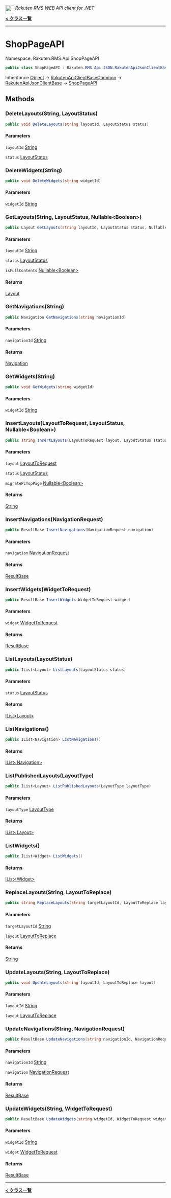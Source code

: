 <img align="left" style="height: 2em;" src="https://webservice.rakuten.co.jp/favicon.ico"><em>Rakuten RMS WEB API client for .NET</em>

[**< クラス一覧**](./)
- - -

# ShopPageAPI

Namespace: Rakuten.RMS.Api.ShopPageAPI

```csharp
public class ShopPageAPI : Rakuten.RMS.Api.JSON.RakutenApiJsonClientBase
```

Inheritance [Object](https://docs.microsoft.com/en-us/dotnet/api/system.object) → [RakutenApiClientBaseCommon](./rakuten.rms.api.rest.rakutenapiclientbasecommon) → [RakutenApiJsonClientBase](./rakuten.rms.api.json.rakutenapijsonclientbase) → [ShopPageAPI](./rakuten.rms.api.shoppageapi.shoppageapi)

## Methods

### <a id="methods-deletelayouts"/>**DeleteLayouts(String, LayoutStatus)**

```csharp
public void DeleteLayouts(string layoutId, LayoutStatus status)
```

#### Parameters

`layoutId` [String](https://docs.microsoft.com/en-us/dotnet/api/system.string)<br>

`status` [LayoutStatus](./rakuten.rms.api.shoppageapi.layoutstatus)<br>

### <a id="methods-deletewidgets"/>**DeleteWidgets(String)**

```csharp
public void DeleteWidgets(string widgetId)
```

#### Parameters

`widgetId` [String](https://docs.microsoft.com/en-us/dotnet/api/system.string)<br>

### <a id="methods-getlayouts"/>**GetLayouts(String, LayoutStatus, Nullable&lt;Boolean&gt;)**

```csharp
public Layout GetLayouts(string layoutId, LayoutStatus status, Nullable<Boolean> isFullContents)
```

#### Parameters

`layoutId` [String](https://docs.microsoft.com/en-us/dotnet/api/system.string)<br>

`status` [LayoutStatus](./rakuten.rms.api.shoppageapi.layoutstatus)<br>

`isFullContents` [Nullable&lt;Boolean&gt;](https://docs.microsoft.com/en-us/dotnet/api/system.nullable-1)<br>

#### Returns

[Layout](./rakuten.rms.api.shoppageapi.layout)

### <a id="methods-getnavigations"/>**GetNavigations(String)**

```csharp
public Navigation GetNavigations(string navigationId)
```

#### Parameters

`navigationId` [String](https://docs.microsoft.com/en-us/dotnet/api/system.string)<br>

#### Returns

[Navigation](./rakuten.rms.api.shoppageapi.navigation)

### <a id="methods-getwidgets"/>**GetWidgets(String)**

```csharp
public void GetWidgets(string widgetId)
```

#### Parameters

`widgetId` [String](https://docs.microsoft.com/en-us/dotnet/api/system.string)<br>

### <a id="methods-insertlayouts"/>**InsertLayouts(LayoutToRequest, LayoutStatus, Nullable&lt;Boolean&gt;)**

```csharp
public string InsertLayouts(LayoutToRequest layout, LayoutStatus status, Nullable<Boolean> migratePcTopPage)
```

#### Parameters

`layout` [LayoutToRequest](./rakuten.rms.api.shoppageapi.layouttorequest)<br>

`status` [LayoutStatus](./rakuten.rms.api.shoppageapi.layoutstatus)<br>

`migratePcTopPage` [Nullable&lt;Boolean&gt;](https://docs.microsoft.com/en-us/dotnet/api/system.nullable-1)<br>

#### Returns

[String](https://docs.microsoft.com/en-us/dotnet/api/system.string)

### <a id="methods-insertnavigations"/>**InsertNavigations(NavigationRequest)**

```csharp
public ResultBase InsertNavigations(NavigationRequest navigation)
```

#### Parameters

`navigation` [NavigationRequest](./rakuten.rms.api.shoppageapi.navigationrequest)<br>

#### Returns

[ResultBase](./rakuten.rms.api.json.resultbase)

### <a id="methods-insertwidgets"/>**InsertWidgets(WidgetToRequest)**

```csharp
public ResultBase InsertWidgets(WidgetToRequest widget)
```

#### Parameters

`widget` [WidgetToRequest](./rakuten.rms.api.shoppageapi.widgettorequest)<br>

#### Returns

[ResultBase](./rakuten.rms.api.json.resultbase)

### <a id="methods-listlayouts"/>**ListLayouts(LayoutStatus)**

```csharp
public IList<Layout> ListLayouts(LayoutStatus status)
```

#### Parameters

`status` [LayoutStatus](./rakuten.rms.api.shoppageapi.layoutstatus)<br>

#### Returns

[IList&lt;Layout&gt;](https://docs.microsoft.com/en-us/dotnet/api/system.collections.generic.ilist-1)

### <a id="methods-listnavigations"/>**ListNavigations()**

```csharp
public IList<Navigation> ListNavigations()
```

#### Returns

[IList&lt;Navigation&gt;](https://docs.microsoft.com/en-us/dotnet/api/system.collections.generic.ilist-1)

### <a id="methods-listpublishedlayouts"/>**ListPublishedLayouts(LayoutType)**

```csharp
public IList<Layout> ListPublishedLayouts(LayoutType layoutType)
```

#### Parameters

`layoutType` [LayoutType](./rakuten.rms.api.shoppageapi.layouttype)<br>

#### Returns

[IList&lt;Layout&gt;](https://docs.microsoft.com/en-us/dotnet/api/system.collections.generic.ilist-1)

### <a id="methods-listwidgets"/>**ListWidgets()**

```csharp
public IList<Widget> ListWidgets()
```

#### Returns

[IList&lt;Widget&gt;](https://docs.microsoft.com/en-us/dotnet/api/system.collections.generic.ilist-1)

### <a id="methods-replacelayouts"/>**ReplaceLayouts(String, LayoutToReplace)**

```csharp
public string ReplaceLayouts(string targetLayoutId, LayoutToReplace layout)
```

#### Parameters

`targetLayoutId` [String](https://docs.microsoft.com/en-us/dotnet/api/system.string)<br>

`layout` [LayoutToReplace](./rakuten.rms.api.shoppageapi.layouttoreplace)<br>

#### Returns

[String](https://docs.microsoft.com/en-us/dotnet/api/system.string)

### <a id="methods-updatelayouts"/>**UpdateLayouts(String, LayoutToReplace)**

```csharp
public void UpdateLayouts(string layoutId, LayoutToReplace layout)
```

#### Parameters

`layoutId` [String](https://docs.microsoft.com/en-us/dotnet/api/system.string)<br>

`layout` [LayoutToReplace](./rakuten.rms.api.shoppageapi.layouttoreplace)<br>

### <a id="methods-updatenavigations"/>**UpdateNavigations(String, NavigationRequest)**

```csharp
public ResultBase UpdateNavigations(string navigationId, NavigationRequest navigation)
```

#### Parameters

`navigationId` [String](https://docs.microsoft.com/en-us/dotnet/api/system.string)<br>

`navigation` [NavigationRequest](./rakuten.rms.api.shoppageapi.navigationrequest)<br>

#### Returns

[ResultBase](./rakuten.rms.api.json.resultbase)

### <a id="methods-updatewidgets"/>**UpdateWidgets(String, WidgetToRequest)**

```csharp
public ResultBase UpdateWidgets(string widgetId, WidgetToRequest widget)
```

#### Parameters

`widgetId` [String](https://docs.microsoft.com/en-us/dotnet/api/system.string)<br>

`widget` [WidgetToRequest](./rakuten.rms.api.shoppageapi.widgettorequest)<br>

#### Returns

[ResultBase](./rakuten.rms.api.json.resultbase)


- - -
[**< クラス一覧**](./)
